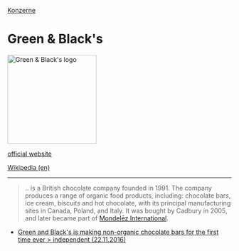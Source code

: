 [Konzerne](../konzerne.html)   

# Green & Black's

<img src="https://upload.wikimedia.org/wikipedia/en/a/ac/Green-and-blacks-logo.jpg" height="200" alt="Green & Black's logo">

<a target="_blank" href="http://www.greenandblacks.co.uk/">official website</a>   

<a target="_blank" href="https://en.wikipedia.org/wiki/Green_%26_Black%27s">Wikipedia (en)</a>   

---

> ..  is a British chocolate company founded in 1991. The company produces a range of organic food products, including: chocolate bars, ice cream, biscuits and hot chocolate, with its principal manufacturing sites in Canada, Poland, and Italy. It was bought by Cadbury in 2005, and later became part of [Mondelēz International](../konzerne/mondelez_international.html).


* [Green and Black's is making non-organic chocolate bars for the first time ever > independent (22.11.2016)](https://www.independent.co.uk/news/uk/home-news/green-and-blacks-no-longer-organic-chocolate-mondelez-toblerone-cuts-a7432401.html)
